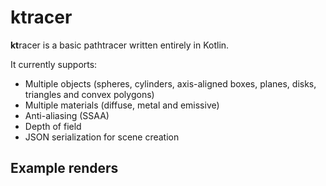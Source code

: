 # ktracer
**kt**racer is a basic pathtracer written entirely in Kotlin. 

It currently supports:
- Multiple objects (spheres, cylinders, axis-aligned boxes, planes, disks, triangles and convex polygons)
- Multiple materials (diffuse, metal and emissive)
- Anti-aliasing (SSAA) 
- Depth of field
- JSON serialization for scene creation

## Example renders
